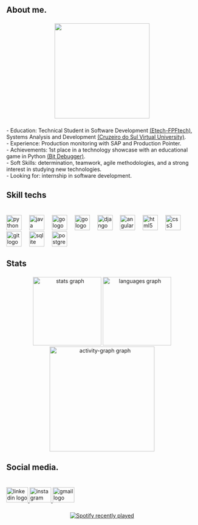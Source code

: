 <h2 align="left">About me.</h2>

###

<div align="center">
  <img height="250" src="https://user-images.githubusercontent.com/74038190/225813708-98b745f2-7d22-48cf-9150-083f1b00d6c9.gif"  />
</div>

###

<p align="left">- Education: Technical Student in Software Development <a href="https://www.fpf-etech.com.br/" target="_blank"> (Etech-FPFtech)</a>,
  Systems Analysis and Development <a href="https://www.cruzeirodosulvirtual.com.br" target="_blank">(Cruzeiro do Sul Virtual University)</a>.
  <br>- Experience: Production monitoring with SAP and Production Pointer.
  <br>- Achievements: 1st place in a technology showcase with an educational game in Python <a href="https://github.com/antonio-pss/bit-debugger" target="_blank">(Bit Debugger)</a>.
  <br>- Soft Skills: determination, teamwork, agile methodologies, and a strong interest in studying new technologies.<br>- Looking for: internship in software development.</p>

###

<h2 align="left">Skill techs</h2>

###

<br clear="both">

<div align="left">
  <img src="https://cdn.jsdelivr.net/gh/devicons/devicon/icons/python/python-original.svg" height="40" alt="python logo"  />
  <img width="12" />
  <img src="https://skillicons.dev/icons?i=java" height="40" alt="java logo"  />
  <img width="12" />
  <img src="https://cdn.jsdelivr.net/gh/devicons/devicon/icons/go/go-original.svg" height="40" alt="go logo"  />
  <img width="12" />
  <img src="https://www.google.com/url?sa=i&url=https%3A%2F%2Fes.wikipedia.org%2Fwiki%2FTypeScript&psig=AOvVaw0gJZieBbD51vo80l4MWR8G&ust=1729384315555000&source=images&cd=vfe&opi=89978449&ved=0CBQQjRxqFwoTCOibjuOYmYkDFQAAAAAdAAAAABAE" height="40" alt="go logo"  />
  <img width="12" />
  <img src="https://skillicons.dev/icons?i=django" height="40" alt="django logo"  />
  <img width="12" />
  <img src="https://avatars.githubusercontent.com/u/139426?s=48&v=4" height="40" alt="angular logo"  />
  <img width="12" />
  <img src="https://cdn.simpleicons.org/html5/E34F26" height="40" alt="html5 logo"  />
  <img width="12" />
  <img src="https://cdn.simpleicons.org/css3/1572B6" height="40" alt="css3 logo"  />
  <img width="12" />
  <img src="https://skillicons.dev/icons?i=git" height="40" alt="git logo"  />
  <img width="12" />
  <img src="https://cdn.jsdelivr.net/gh/devicons/devicon/icons/sqlite/sqlite-original.svg" height="40" alt="sqlite logo"  />
  <img width="12" />
  <img src="https://cdn.jsdelivr.net/gh/devicons/devicon/icons/postgresql/postgresql-original.svg" height="40" alt="postgresql logo"  />
</div>

###

<h2 align="left">Stats</h2>

###

<div align="center">
  <img src="https://github-readme-stats.vercel.app/api?username=LEXMORAES&hide_title=false&hide_rank=false&show_icons=true&include_all_commits=true&count_private=true&disable_animations=false&theme=tokyonight&locale=en&hide_border=false&order=1" height="180" alt="stats graph"  />
  <img src="https://github-readme-stats.vercel.app/api/top-langs?username=LEXMORAES&locale=en&hide_title=false&layout=compact&card_width=320&langs_count=10&theme=tokyonight&hide_border=false&order=2" height="180" alt="languages graph"  />
  <img src="https://github-readme-activity-graph.vercel.app/graph?username=LEXMORAES&radius=16&theme=tokyo-night&area=true&order=5" height="276" alt="activity-graph graph"  />
</div>

<h2 align="left">Social media.</h2>

###

<br clear="both">

<div align="left">
  <a href="https://www.linkedin.com/in/lexmoraes/" target="_blank">
    <img src="https://raw.githubusercontent.com/maurodesouza/profile-readme-generator/master/src/assets/icons/social/linkedin/default.svg" width="57" height="40" alt="linkedin logo"  />
  </a>
  <a href="https://www.instagram.com/lexmoraes01/" target="_blank">
    <img src="https://raw.githubusercontent.com/maurodesouza/profile-readme-generator/master/src/assets/icons/social/instagram/default.svg" width="57" height="40" alt="instagram logo"  />
  </a>
  <a href="lexfisica@gmail.com" target="_blank">
    <img src="https://raw.githubusercontent.com/maurodesouza/profile-readme-generator/master/src/assets/icons/social/gmail/default.svg" width="57" height="40" alt="gmail logo"  />
  </a>
</div>

###

<div align="center">
  <a href="https://open.spotify.com/user/31qqp6n4cdd3c7pv26vz57ckb75u">
    <img src="https://spotify-recently-played-readme.vercel.app/api?user=31qqp6n4cdd3c7pv26vz57ckb75u&count=5&unique=false" alt="Spotify recently played"  />
  </a>
</div>

###
